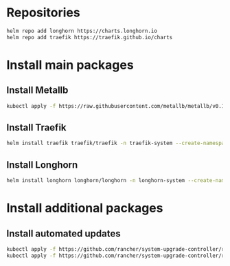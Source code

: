 # Repositories
```bash
helm repo add longhorn https://charts.longhorn.io
helm repo add traefik https://traefik.github.io/charts
```
# Install main packages
## Install Metallb
```bash
kubectl apply -f https://raw.githubusercontent.com/metallb/metallb/v0.14.8/config/manifests/metallb-native.yaml
```
## Install Traefik
```bash
helm install traefik traefik/traefik -n traefik-system --create-namespace --values traefik.yaml
```
## Install Longhorn
```bash
helm install longhorn longhorn/longhorn -n longhorn-system --create-namespace --values longhorn.yaml
```
# Install additional packages
## Install automated updates
```bash
kubectl apply -f https://github.com/rancher/system-upgrade-controller/releases/latest/download/system-upgrade-controller.yaml
kubectl apply -f https://github.com/rancher/system-upgrade-controller/releases/latest/download/crd.yaml
```
